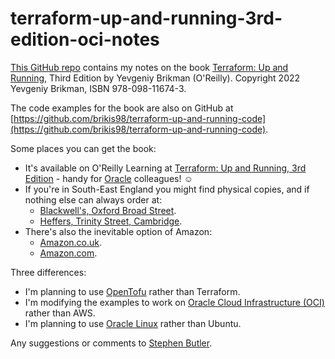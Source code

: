 # terraform-up-and-running-3rd-edition-oci-notes

[This GitHub repo](https://github.com/windscale-stephen/terraform-up-and-running-3rd-edition-oci-notes)
contains my notes on the book [Terraform: Up and Running](https://www.terraformupandrunning.com),
Third Edition by Yevgeniy Brikman (O'Reilly). Copyright 2022 Yevgeniy Brikman, ISBN 978-098-11674-3.

The code examples for the book are also on GitHub at
[https://github.com/brikis98/terraform-up-and-running-code](https://github.com/brikis98/terraform-up-and-running-code).

Some places you can get the book:

* It's available on O'Reilly Learning at
  [Terraform: Up and Running, 3rd Edition](https://learning.oreilly.com/library/view/terraform-up-and/9781098116736/) -
  handy for [Oracle](www.oracle.com/) colleagues! ☺️
* If you're in South-East England you might find physical copies, and if nothing else can always 
  order at:
  * [Blackwell's, Oxford Broad Street](https://theoxfordmagazine.com/venue/blackwells-bookshop-oxford-broad-street/).
  * [Heffers, Trinity Street, Cambridge](https://www.yelp.co.uk/biz/heffers-bookshop-cambridge).
* There's also the inevitable option of Amazon:
  * [Amazon.co.uk](https://www.amazon.co.uk/Terraform-Running-Writing-Infrastructure-Code/dp/1098116747).
  * [Amazon.com](https://www.amazon.com/Terraform-Running-Writing-Infrastructure-Code/dp/1098116747).

Three differences:

* I'm planning to use [OpenTofu](https://opentofu.org/ "OpenTofu
  homepage") rather than Terraform.
* I'm modifying the examples to work on [Oracle Cloud
  Infrastructure (OCI)](https://www.oracle.com/cloud/) rather than AWS.
* I'm planning to use [Oracle Linux](https://www.oracle.com/linux/) rather than Ubuntu.

Any suggestions or comments to [Stephen Butler](mailto:stephen@windscale.dev).
